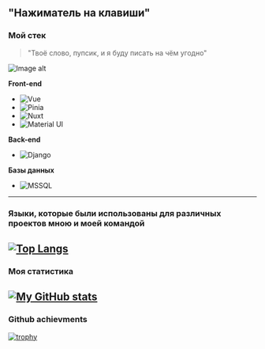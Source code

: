"Нажиматель на клавиши"
---
### Мой стек
>"Твоё слово, пупсик, и я буду писать на чём угодно"

![Image alt](https://github.com/epsilxn/epsilxn/raw/main/kot-v-sapogah.png)

**Front-end**
* ![Vue](https://img.shields.io/badge/Vue-000000?style=for-the-badge&logo=Vue&logoColor=#61DAFB)
* ![Pinia](https://img.shields.io/badge/Pinia-000000?style=for-the-badge&logo=Pinia&logoColor=#764ABC)
* ![Nuxt](https://img.shields.io/badge/Nuxt-000000?style=for-the-badge&logo=Nuxt.js&logoColor=#000000)
* ![Material UI](https://img.shields.io/badge/MaterialUI-000000?style=for-the-badge&logo=MUI&logoColor=#007FFF)

**Back-end**
* ![Django](https://img.shields.io/badge/Django-000000?style=for-the-badge&logo=Django)

**Базы данных**
* ![MSSQL](https://img.shields.io/badge/MSSQL-000000?style=for-the-badge&logo=MSSQL&logoColor=#4169E1)
---
### Языки, которые были использованы для различных проектов мною и моей командой
[![Top Langs](https://github-readme-stats.vercel.app/api/top-langs/?username=epsilxn&theme=algolia)](https://github.com/anuraghazra/github-readme-stats)
---
### Моя статистика
[![My GitHub stats](https://github-readme-stats.vercel.app/api?username=epsilxn&count_private=true&show_icons=true&theme=algolia)](https://github.com/anuraghazra/github-readme-stats)
---
### Github achievments
[![trophy](https://github-profile-trophy.vercel.app/?username=epsilxn&theme=onedark)](https://github.com/ryo-ma/github-profile-trophy)
